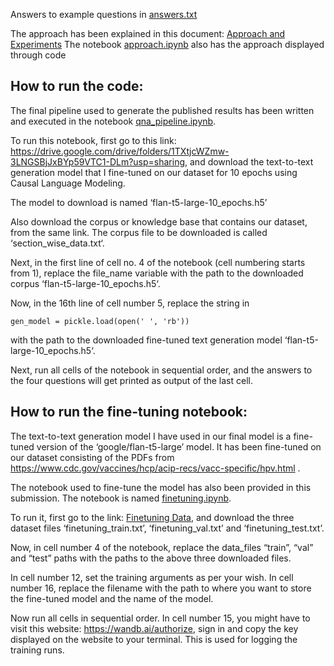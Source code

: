 ﻿Answers to example questions in [answers.txt](https://github.com/debaditya473/rag-qna/blob/main/answers.txt)

The approach has been explained in this document: [Approach and Experiments](https://docs.google.com/document/d/1oHqxCV9dCWkMQ5rzzivAMfQhqCMNYAc4qMVp4h881jI/edit)
The notebook [approach.ipynb](https://github.com/debaditya473/rag-qna/blob/main/approach.ipynb) also has the approach displayed through code

## How to run the code:


The final pipeline used to generate the published results has been written and executed in the notebook [qna_pipeline.ipynb](https://github.com/debaditya473/rag-qna/blob/main/qna_pipeline.ipynb).

To run this notebook, first go to this link: https://drive.google.com/drive/folders/1TXtjcWZmw-3LNGSBjJxBYp59VTC1-DLm?usp=sharing,
and download the text-to-text generation model that I fine-tuned on our dataset for 10 epochs using Causal Language Modeling. 

The model to download is named ‘flan-t5-large-10_epochs.h5’


Also download the corpus or knowledge base that contains our dataset, from the same link. The corpus file to be downloaded is called ‘section_wise_data.txt‘.


Next, in the first line of cell no. 4 of the notebook (cell numbering starts from 1), replace the file_name variable with the path to the downloaded corpus ‘flan-t5-large-10_epochs.h5‘.


Now, in the 16th line of cell number 5, replace the string in 

```
gen_model = pickle.load(open(' ', 'rb'))
```

with the path to the downloaded fine-tuned text generation model ‘flan-t5-large-10_epochs.h5‘.


Next, run all cells of the notebook in sequential order, and the answers to the four questions will get printed as output of the last cell.


## How to run the fine-tuning notebook:


The text-to-text generation model I have used in our final model is a fine-tuned version of the ‘google/flan-t5-large’ model. It has been fine-tuned on our dataset consisting of the PDFs from https://www.cdc.gov/vaccines/hcp/acip-recs/vacc-specific/hpv.html .


The notebook used to fine-tune the model has also been provided in this submission. The notebook is named [finetuning.ipynb](https://github.com/debaditya473/rag-qna/blob/main/finetuning.ipynb).


To run it, first go to the link: [Finetuning Data](https://drive.google.com/drive/u/2/folders/1wwM0iLutsjpnY3djCqx9NV5xv-HY2np_), and download the three dataset files ‘finetuning_train.txt’, ‘finetuning_val.txt’ and ‘finetuning_test.txt’.


Now, in cell number 4 of the notebook, replace the data_files “train”, “val” and “test” paths with the paths to the above three downloaded files.


In cell number 12, set the training arguments as per your wish. In cell number 16, replace the filename with the path to where you want to store the fine-tuned model and the name of the model.


Now run all cells in sequential order. In cell number 15, you might have to visit this website: https://wandb.ai/authorize, sign in and copy the key displayed on the website to your terminal. This is used for logging the training runs.
